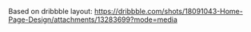  Based on dribbble layout: https://dribbble.com/shots/18091043-Home-Page-Design/attachments/13283699?mode=media
